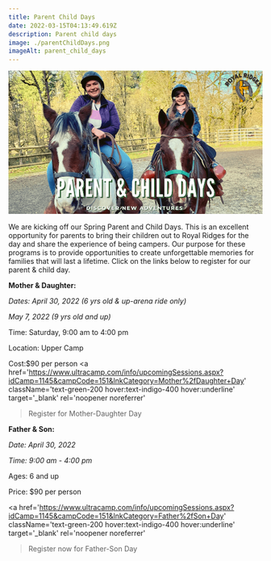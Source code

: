 ```yaml
---
title: Parent Child Days
date: 2022-03-15T04:13:49.619Z
description: Parent child days
image: ./parentChildDays.png
imageAlt: parent_child_days
---
```


![parentChildDays](parentChildDays.png "parent_child_days")

We are kicking off our Spring Parent and Child Days. This is an excellent opportunity for parents to bring their children out to Royal Ridges for the day and share the experience of being campers. Our purpose for these programs is to provide opportunities to create unforgettable memories for families that will last a lifetime. Click on the links below to register for our parent & child day.

<div className='text-center mt-4'>

**Mother & Daughter:**

*Dates: April 30, 2022 (6 yrs old & up-arena ride only)*

*May 7, 2022 (9 yrs old and up)*

Time:  Saturday, 9:00 am to 4:00 pm

Location: Upper Camp

Cost:$90 per person
<a 
    href='https://www.ultracamp.com/info/upcomingSessions.aspx?idCamp=1145&campCode=151&lnkCategory=Mother%2fDaughter+Day'
    className='text-green-200 hover:text-indigo-400 hover:underline'
    target='_blank' 
    rel='noopener noreferrer'
> Register for Mother-Daughter Day</a>

**Father & Son:**

*Date: April 30, 2022*

*Time: 9:00 am - 4:00 pm*

Ages: 6 and up

Price: $90 per person 

<a 
    href='https://www.ultracamp.com/info/upcomingSessions.aspx?idCamp=1145&campCode=151&lnkCategory=Father%2fSon+Day'
    className='text-green-200 hover:text-indigo-400 hover:underline'
    target='_blank' 
    rel='noopener noreferrer'
> Register now for Father-Son Day</a>

</div>